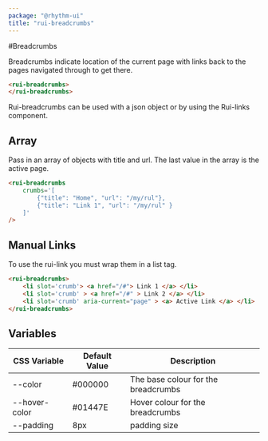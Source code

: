 ```yaml
---
package: "@rhythm-ui"
title: "rui-breadcrumbs"
---
```

#Breadcrumbs

Breadcrumbs indicate location of the current page with links back to the pages navigated through to get there. 

```html
<rui-breadcrumbs>
</rui-breadcrumbs>

```

Rui-breadcrumbs can be used with a json object or by using the Rui-links component. 

## Array
Pass in an array of objects with title and url.
The last value in the array is the active page.

```html preview
<rui-breadcrumbs 
	crumbs='[
    	{"title": "Home", "url": "/my/rul"},
    	{"title": "Link 1", "url": "/my/rul" }
	]'
/> 
```

## Manual Links
To use the rui-link you must wrap them in a list tag.

```html preview
<rui-breadcrumbs> 
	<li slot='crumb'> <a href="/#"> Link 1 </a> </li>
	<li slot='crumb' > <a href="/#" > Link 2 </a> </li>
	<li slot='crumb' aria-current="page" > <a> Active Link </a> </li>
</rui-breadcrumbs>

```


 ## Variables

| CSS Variable | Default Value | Description |
| --- | --- | --- |
| --color | #000000 | The base colour for the breadcrumbs  | 
| --hover-color | #01447E | Hover colour for the breadcrumbs  | 
| --padding | 8px | padding size  | 
